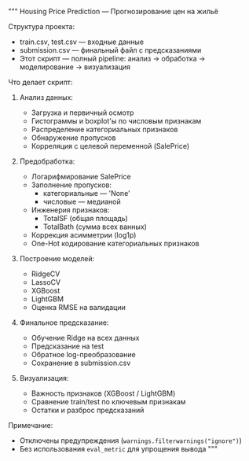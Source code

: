 """
Housing Price Prediction — Прогнозирование цен на жильё

Структура проекта:
- train.csv, test.csv — входные данные
- submission.csv — финальный файл с предсказаниями
- Этот скрипт — полный pipeline: анализ → обработка → моделирование → визуализация

Что делает скрипт:

1. Анализ данных:
   - Загрузка и первичный осмотр
   - Гистограммы и boxplot'ы по числовым признакам
   - Распределение категориальных признаков
   - Обнаружение пропусков
   - Корреляция с целевой переменной (SalePrice)

2. Предобработка:
   - Логарифмирование SalePrice
   - Заполнение пропусков:
       - категориальные — 'None'
       - числовые — медианой
   - Инженерия признаков:
       - TotalSF (общая площадь)
       - TotalBath (сумма всех ванных)
   - Коррекция асимметрии (log1p)
   - One-Hot кодирование категориальных признаков

3. Построение моделей:
   - RidgeCV
   - LassoCV
   - XGBoost
   - LightGBM
   - Оценка RMSE на валидации

4. Финальное предсказание:
   - Обучение Ridge на всех данных
   - Предсказание на test
   - Обратное log-преобразование
   - Сохранение в submission.csv

5. Визуализация:
   - Важность признаков (XGBoost / LightGBM)
   - Сравнение train/test по ключевым признакам
   - Остатки и разброс предсказаний

Примечание:
- Отключены предупреждения (`warnings.filterwarnings("ignore")`)
- Без использования `eval_metric` для упрощения вывода
"""
